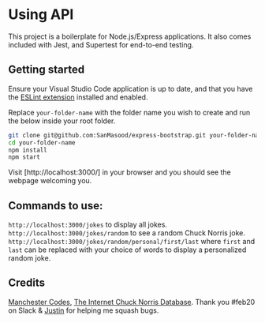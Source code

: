 # Using API 

This project is a boilerplate for Node.js/Express applications. It also comes included with Jest, and Supertest for end-to-end testing.

## Getting started

Ensure your Visual Studio Code application is up to date, and that you have the [ESLint extension](https://marketplace.visualstudio.com/items?itemName=dbaeumer.vscode-eslint) installed and enabled.

Replace `your-folder-name` with the folder name you wish to create and run the below inside your root folder.

```bash
git clone git@github.com:SanMasood/express-bootstrap.git your-folder-name
cd your-folder-name
npm install
npm start
```

Visit [http://localhost:3000/] in your browser and you should see the webpage welcoming you. 
## Commands to use:
`http://localhost:3000/jokes` to display all jokes.
`http://localhost:3000/jokes/random` to see a random Chuck Norris joke.
`http://localhost:3000/jokes/random/personal/first/last` where `first` and `last` can be replaced with your choice of words to display a personalized random joke.


## Credits

[Manchester Codes](https://github.com/MCRcodes), [The Internet Chuck Norris Database](http://www.icndb.com/api/).
Thank you #feb20 on Slack & [Justin](https://github.com/jdsandahl) for helping me squash bugs.
